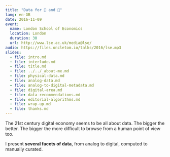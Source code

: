 ```yaml
---
title: "Data for 🙋 and 🤖"
lang: en-GB
date: 2016-11-09
event:
  name: London School of Economics
  location: London
  duration: 30
  url: http://www.lse.ac.uk/media@lse/
audio: https://files.oncletom.io/talks/2016/lse.mp3
slides:
  - file: intro.md
  - file: interlude.md
  - file: title.md
  - file: ../../_about-me.md
  - file: physical-data.md
  - file: analog-data.md
  - file: analog-to-digital-metadata.md
  - file: digital-area.md
  - file: data-recommendations.md
  - file: editorial-algorithms.md
  - file: wrap-up.md
  - file: thanks.md
---
```


The 21st century digital economy seems to be all about data. The bigger the better. The bigger the more difficult to browse from a human point of view too.

I present **several facets of data**, from analog to digital, computed to manually curated.
